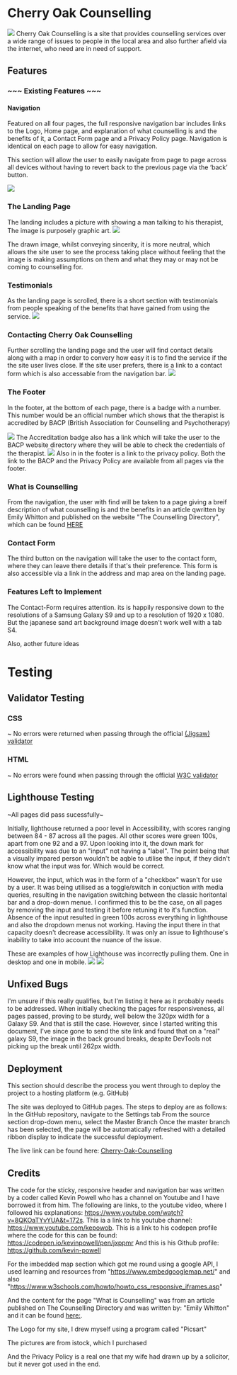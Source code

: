 # Cherry Oak Counselling

![](assets/images/Landing-page.PNG)
Cherry Oak Counselling is a site that provides counselling services over a wide range of issues to people in the local area and also further afield via the internet, who need are in need of support.

## Features
### ~~~ Existing Features ~~~
#### Navigation
Featured on all four pages, the full responsive navigation bar includes links to the Logo, Home page, and explanation of what counselling is and the benefits of it, a Contact Form page and a Privacy Policy page.  Navigation is identical on each page to allow for easy navigation.

This section will allow the user to easily navigate from page to page across all devices without having to revert back to the previous page via the ‘back’ button.

![](assets/images/navigation.PNG)

### The Landing Page
The landing includes a picture with showing a man talking to his therapist,  The image is purposely graphic art.
![](assets/images/talking.PNG)

The drawn image, whilst conveying sincerity, it is more neutral, which allows the site user to see the process taking place without feeling that the image is making assumptions on them and what they may or may not be coming to counselling for.

### Testimonials
As the landing page is scrolled, there is a short section with testimonials from people speaking of the benefits that have gained from using the service.
![](assets/images/Testimonials.PNG)

### Contacting Cherry Oak Counselling
Further scrolling the landing page and the user will find contact details along with a map in order to convery how easy it is to find the service if the the site user lives close.  If the site user prefers, there is a link to a contact form which is also accessable from the navigation bar.
![](assets/images/address&map.PNG)

### The Footer
In the footer, at the bottom of each page, there is a badge with a number.
This number would be an official number which shows that the therapist is accredited by BACP (British Association for Counselling and Psychotherapy)

 ![](assets/images/bacp.webp) The Accreditation badge also has a link which will take the user to the BACP website directory where they will be able to check the credentials of the therapist.
 ![](assets/images/footer.PNG)
 Also in in the footer is a link to the privacy policy.  Both the link to the BACP and the Privacy Policy are available from all pages via the footer.
 
  ### What is Counselling
 From the navigation, the user with find will be taken to a page giving a breif description of what counselling is and the benefits in an article qwritten by Emily Whitton and published on the website "The Counselling Directory", which can be found [HERE](https://www.counselling-directory.org.uk/what-is-counselling.html)

 ### Contact Form
 The  third button on the navigation will take the user to the contact form, where they can leave there details if that's their preference.  This form is also accessible via a link in the address and map area on the landing page.
 
 ### Features Left to Implement
 The Contact-Form requires attention.  its is happily responsive down to the resolutions of a Samsung Galaxy S9 and up to a resolution of 1920 x 1080.  But the japanese sand art background image doesn't work well with a tab S4.

 Also, aother future ideas

 # Testing
 ## Validator Testing
### CSS
~ No errors were returned when passing through the official [(Jigsaw) validator](https://jigsaw.w3.org/css-validator/#validate_by_input)

### HTML
~ No errors were found when passing through the official [W3C validator](https://validator.w3.org/#validate_by_input)

## Lighthouse Testing

~All pages did pass sucessfully~

Initially, lighthouse returned a poor level in Accessibility, with scores ranging between 84 - 87 across all the pages.  All other scores were green 100s, apart from one 92 and a 97.  Upon looking into it, the down mark for accessibility was due to an "input" not having a "label". The point being that a visually impared person wouldn't be aqble to utilise the input, if they didn't know what the input was for.  Which would be correct.

However, the input, which was in the form of a "checkbox" wasn't for use by a user.  It was being utilised as a toggle/switch in conjuction with media queries, resulting in the navigation switching between the classic horitontal bar and a drop-down menue.  I confirmed this to be the case, on all pages by removing the input and testing it before retuning it to it's function.  Absence of the input resulted in green 100s across everything in lighthouse and also the dropdown menus not working.  Having the input there in that capacity doesn't decrease accessibility.  It was only an issue to lighthouse's inability to take into account the nuance of the issue.

These are examples of how Lighthouse was incorrectly pulling them.  One in desktop and one in mobile.
![](assets/images/dt-inded.png)
![](assets/images/mob-policy.PNG)

## Unfixed Bugs
I'm unsure if this really qualifies, but I'm listing it here as it probably needs to be addressed.  When initially checking the pages for responsiveness, all pages passed, proving to be sturdy, well below the 320px width for a Galaxy S9.  And that is still the case.  However, since I started writing this document, I've since gone to send the site link and found that on a "real" galaxy S9, the image in the back ground breaks, despite DevTools not picking up the break until 262px width.

## Deployment
This section should describe the process you went through to deploy the project to a hosting platform (e.g. GitHub)

The site was deployed to GitHub pages. The steps to deploy are as follows:
In the GitHub repository, navigate to the Settings tab
From the source section drop-down menu, select the Master Branch
Once the master branch has been selected, the page will be automatically refreshed with a detailed ribbon display to indicate the successful deployment.

The live link can be found here: [Cherry-Oak-Counselling](https://cheyennemdavid.github.io/cherry-oak-counselling/?fbclid=IwAR1odokAJ5BO_o-Zh9DeOPImiPrQePJTmvqLT2fIYK7oPOp_uqZGN1WTQfU)  


## Credits

The code for the sticky, responsive header and navigation bar was written by a coder called Kevin Powell who has a channel on Youtube and I have borrowed it
from him.  The following are links, to the youtube video, where I followed his explanations: https://www.youtube.com/watch?v=8QKOaTYvYUA&t=172s.
This ia a link to his youtube channel: https://www.youtube.com/kepowob.
This is a link to his codepen profile where the code for this can be found: https://codepen.io/kevinpowell/pen/jxppmr
And this is his Github profile: https://github.com/kevin-powell

For the imbedded map section which got me round using a google API, I used learning and resources from "https://www.embedgooglemap.net/" and also "https://www.w3schools.com/howto/howto_css_responsive_iframes.asp"

And the content for the page "What is Counselling" was from an article published on The Counselling Directory and was written by: "Emily Whitton" and it can be found
[ here:](https://www.counselling-directory.org.uk/what-is-counselling.html).

The Logo for my site, I drew myself using a program called "Picsart"

The pictures are from istock, which I purchased

And the Privacy Policy is a real one that my wife had drawn up by a solicitor, but it never got used in the end.

